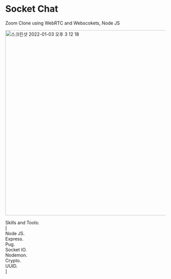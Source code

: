# Socket Chat

Zoom Clone using WebRTC and Webscokets, Node JS

<img width="581" alt="스크린샷 2022-01-03 오후 3 12 18" src="https://user-images.githubusercontent.com/85481204/147903580-93784502-8631-48a7-be19-60ca594b2e2f.png">

Skills and Tools:           
[   
  Node JS.   
  Express.    
  Pug.     
  Socket IO.    
  Nodemon.    
  Crypto.    
  UUID.   
]   
 

